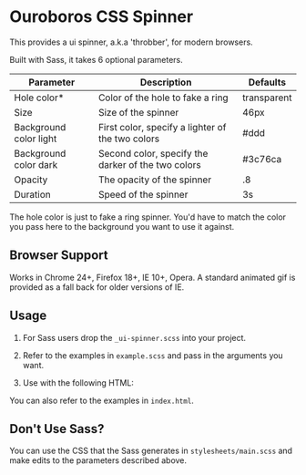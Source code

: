 # Ouroboros CSS Spinner

This provides a ui spinner, a.k.a 'throbber', for modern browsers.

Built with Sass, it takes 6 optional parameters.

| Parameter      | Description           | Defaults |
| ------------- |-------------| ----- |
| Hole color*      | Color of the hole to fake a ring | transparent |
| Size      | Size of the spinner      |   46px |
| Background color light | First color, specify a lighter of the two colors      |    #ddd |
| Background color dark | Second color, specify the darker of the two colors      |    #3c76ca |
| Opacity | The opacity of the spinner      |    .8 |
| Duration | Speed of the spinner     |   3s |

The hole color is just to fake a ring spinner. You'd have to match the color you pass here to the background you want to use it against.


## Browser Support

Works in Chrome 24+, Firefox 18+, IE 10+, Opera. A standard animated gif is provided as a fall back for older versions of IE.

## Usage

1. For Sass users drop the `_ui-spinner.scss` into your project.
2. Refer to the examples in `example.scss` and pass in the arguments you want.
3. Use with the following HTML:

    <div class="ui-spinner">
        <span class="side side-left">
            <em class="fill"></em>
        </span>
        <span class="side side-right">
            <em class="fill"></em>
        </span>
    </div>

You can also refer to the examples in `index.html`.

## Don't Use Sass?

You can use the CSS that the Sass generates in `stylesheets/main.scss` and make edits to the parameters described above.